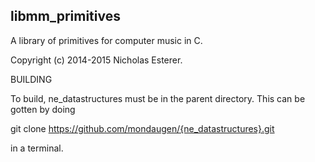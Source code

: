 libmm_primitives
----------------

A library of primitives for computer music in C.

Copyright (c) 2014-2015 Nicholas Esterer.

BUILDING

To build, ne_datastructures must be in the parent directory.
This can be gotten by doing

git clone https://github.com/mondaugen/{ne_datastructures}.git

in a terminal.
